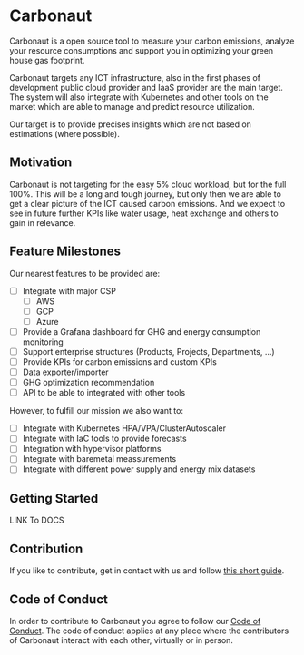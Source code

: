 # Carbonaut
Carbonaut is a open source tool to measure your carbon emissions, analyze your resource consumptions and support you in optimizing your green house gas footprint.

Carbonaut targets any ICT infrastructure, also in the first phases of development public cloud provider and IaaS provider are the main target. The system will also integrate with Kubernetes and other tools on the market which are able to manage and predict resource utilization.

Our target is to provide precises insights which are not based on estimations (where possible).

## Motivation
Carbonaut is not targeting for the easy 5% cloud workload, but for the full 100%. This will be a long and tough journey, but only then we are able to get a clear picture of the ICT caused carbon emissions. And we expect to see in future further KPIs like water usage, heat exchange and others to gain in relevance. 

## Feature Milestones

Our nearest features to be provided are:

- [ ] Integrate with major CSP
    - [ ] AWS
    - [ ] GCP
    - [ ] Azure
- [ ] Provide a Grafana dashboard for GHG and energy consumption monitoring
- [ ] Support enterprise structures (Products, Projects, Departments, ...)
- [ ] Provide KPIs for carbon emissions and custom KPIs
- [ ] Data exporter/importer
- [ ] GHG optimization recommendation
- [ ] API to be able to integrated with other tools

However, to fulfill our mission we also want to:
- [ ] Integrate with Kubernetes HPA/VPA/ClusterAutoscaler
- [ ] Integrate with IaC tools to provide forecasts
- [ ] Integration with hypervisor platforms
- [ ] Integrate with baremetal meassurements
- [ ] Integrate with different power supply and energy mix datasets

## Getting Started
LINK To DOCS

## Contribution
If you like to contribute, get in contact with us and follow [this short guide](https://github.com/carbonaut-cloud/community/blob/main/CONTRIBUTING.md).

## Code of Conduct
In order to contribute to Carbonaut you agree to follow our [Code of Conduct](https://github.com/carbonaut-cloud/community/blob/main/CODE_OF_CONDUCT). The code of conduct applies at any place where the contributors of Carbonaut interact with each other, virtually or in person.

